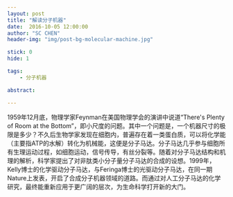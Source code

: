 ```yaml
---
layout: post
title: "解读分子机器"
date:  2016-10-05 12:00:00
author: "SC CHEN"
header-img: "img/post-bg-molecular-machine.jpg"

stick: 0
hide: 1

tags: 
    - 分子机器

abstract: 

---
```


1959年12月底，物理学家Feynman在美国物理学会的演讲中说道“There's Plenty of Room at the Bottom”，即小尺度的问题。其中一个问题是，一个机器尺寸的极限是多少？不久后生物学家发现在细胞内，普遍存在着一类蛋白质，可以将化学能（主要指ATP的水解）转化为机械能，这便是分子马达。分子马达几乎参与细胞所有生理运动过程，如细胞运动，信号传导，有丝分裂等。随着对分子马达结构和机理的解析，科学家提出了对非肽类小分子量分子马达的合成的设想。1999年，Kelly博士的化学驱动分子马达，与Feringa博士的光驱动分子马达，在同一期Nature上发表，开启了合成分子机器领域的道路。而通过对人工分子马达的化学研究，最终能重新应用于更广阔的层次，为生命科学打开新的大门。